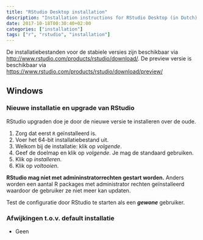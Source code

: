 ```yaml
---
title: "RStudio Desktop installation"
description: "Installation instructions for RStudio Desktop (in Dutch). RStudio is an integrated development environment (IDE) for R. It includes a console, syntax-highlighting editor that supports direct code execution, as well as tools for plotting, history, debugging and workspace management."
date: 2017-10-18T00:30:40+02:00
categories: ["installation"]
tags: ["r", "rstudio", "installation"]
---
```


De installatiebestanden voor de stabiele versies zijn beschikbaar via http://www.rstudio.com/products/rstudio/download/. De preview versie is beschikbaar via https://www.rstudio.com/products/rstudio/download/preview/ 

## Windows

### Nieuwe installatie en upgrade van RStudio

RStudio upgraden doe je door de nieuwe versie te installeren over de oude.

1. Zorg dat eerst `R` geïnstalleerd is.
1. Voer het 64-bit installatiebestand uit.
1. Welkom bij de installatie: klik op _volgende_.
1. Geef de doelmap en klik op _volgende_. Je mag de standaard gebruiken.
1. Klik op _installeren_.
1. Klik op _voltooien_.

**RStudio mag niet met admininstratorrechten gestart worden.** Anders worden een aantal R packages met administrator rechten geïnstalleerd waardoor de gebruiker ze niet meer kan updaten.

Test de configuratie door RStudio te starten als een **_gewone_** gebruiker.

### Afwijkingen t.o.v. default installatie

- Geen
